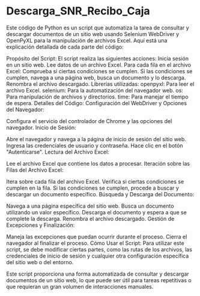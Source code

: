 # Descarga_SNR_Recibo_Caja
 
Este código de Python es un script que automatiza la tarea de consultar y descargar documentos de un sitio web usando Selenium WebDriver y OpenPyXL para la manipulación de archivos Excel. Aquí está una explicación detallada de cada parte del código:

Propósito del Script:
El script realiza las siguientes acciones:
Inicia sesión en un sitio web.
Lee datos de un archivo Excel.
Para cada fila en el archivo Excel:
Comprueba si ciertas condiciones se cumplen.
Si las condiciones se cumplen, navega a una página web, busca un documento y lo descarga.
Renombra el archivo descargado.
Librerías utilizadas:
openpyxl: Para leer el archivo Excel.
selenium: Para la automatización del navegador web.
os: Para manipulación de archivos y directorios.
time: Para manejar el tiempo de espera.
Detalles del Código:
Configuración del WebDriver y Opciones del Navegador:


Configura el servicio del controlador de Chrome y las opciones del navegador.
Inicio de Sesión:

Abre el navegador y navega a la página de inicio de sesión del sitio web.
Ingresa las credenciales de usuario y contraseña.
Hace clic en el botón "Autenticarse".
Lectura del Archivo Excel:

Lee el archivo Excel que contiene los datos a procesar.
Iteración sobre las Filas del Archivo Excel:

Itera sobre cada fila del archivo Excel.
Verifica si ciertas condiciones se cumplen en la fila.
Si las condiciones se cumplen, procede a buscar y descargar un documento específico.
Búsqueda y Descarga del Documento:

Navega a una página específica del sitio web.
Busca un documento utilizando un valor específico.
Descarga el documento y espera a que se complete la descarga.
Renombra el archivo descargado.
Gestión de Excepciones y Finalización:

Maneja las excepciones que puedan ocurrir durante el proceso.
Cierra el navegador al finalizar el proceso.
Cómo Usar el Script:
Para utilizar este script, se debe modificar ciertas partes, como las rutas de los archivos, las credenciales de inicio de sesión y cualquier otra configuración específica del sitio web o del entorno.

Este script proporciona una forma automatizada de consultar y descargar documentos de un sitio web, lo que puede ser útil para tareas repetitivas o que requieran un gran volumen de interacciones manuales.





